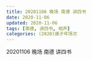 ```yaml
---
title: 20201106 晚场 南德 讲四书  
date: 2020-11-06
updated: 2020-11-06
tags: [南德, 讲四书, 相声] 
categories: (2020)庚子年场次
---
```

20201106 晚场 南德 讲四书



